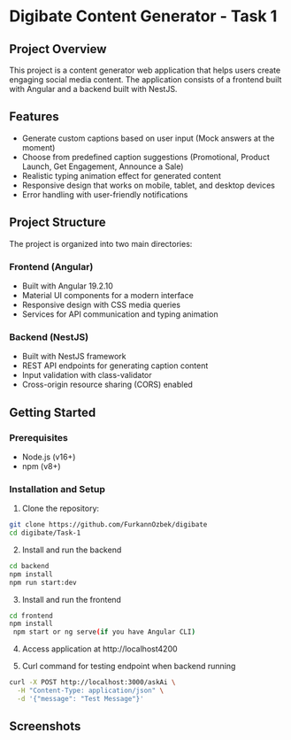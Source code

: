 # Digibate Content Generator - Task 1

## Project Overview

This project is a content generator web application that helps users create engaging social media content. The application consists of a frontend built with Angular and a backend built with NestJS.

## Features

- Generate custom captions based on user input (Mock answers at the moment)
- Choose from predefined caption suggestions (Promotional, Product Launch, Get Engagement, Announce a Sale)
- Realistic typing animation effect for generated content
- Responsive design that works on mobile, tablet, and desktop devices
- Error handling with user-friendly notifications

## Project Structure

The project is organized into two main directories:

### Frontend (Angular)

- Built with Angular 19.2.10
- Material UI components for a modern interface
- Responsive design with CSS media queries
- Services for API communication and typing animation

### Backend (NestJS)

- Built with NestJS framework
- REST API endpoints for generating caption content
- Input validation with class-validator
- Cross-origin resource sharing (CORS) enabled

## Getting Started

### Prerequisites

- Node.js (v16+)
- npm (v8+)

### Installation and Setup

1. Clone the repository:

```bash
git clone https://github.com/FurkannOzbek/digibate
cd digibate/Task-1
```

2. Install and run the backend

```bash
cd backend
npm install
npm run start:dev
```

3. Install and run the frontend

```bash
cd frontend
npm install
 npm start or ng serve(if you have Angular CLI)
```

4. Access application at http://localhost4200

5. Curl command for testing endpoint when backend running

```bash
curl -X POST http://localhost:3000/askAi \
  -H "Content-Type: application/json" \
  -d '{"message": "Test Message"}'
```

## Screenshots
